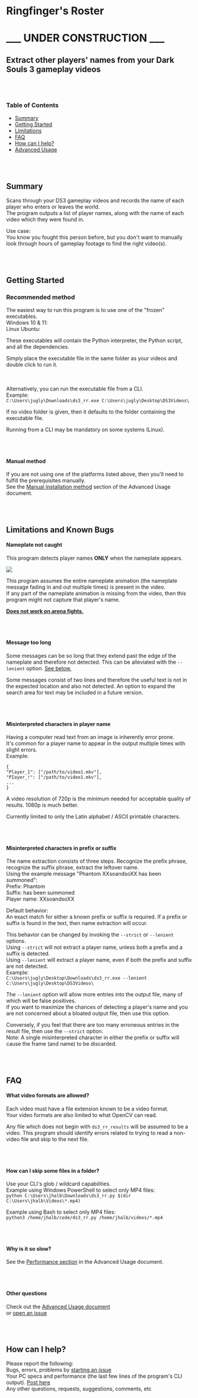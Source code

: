 # Ringfinger's Roster

# ___ UNDER CONSTRUCTION ___

## Extract other players' names from your Dark Souls 3 gameplay videos



<br/><br/>
### Table of Contents
* [Summary](#Summary)
* [Getting Started](#Getting-Started)
* [Limitations](#Limitations-and-known-bugs)
* [FAQ](#FAQ)
* [How can I help?](#How-can-I-help)
* [Advanced Usage](/Advanced_Usage.md)


<br/><br/>
## Summary
Scans through your DS3 gameplay videos and records the name of each player who enters or leaves the world.\
The program outputs a list of player names, along with the name of each video which they were found in.

Use case:\
You know you fought this person before, but you don't want to manually look through hours of gameplay footage to find the right video(s).



<br/><br/>
## Getting Started
### Recommended method
The easiest way to run this program is to use one of the "frozen" executables.\
Windows 10 & 11: \
Linux Ubuntu: 

These executables will contain the Python interpreter, the Python script, and all the dependencies.

Simply place the executable file in the same folder as your videos and double click to run it.


<br/><br/>
Alternatively, you can run the executable file from a CLI.\
Example:\
`C:\Users\jugly\Downloads\ds3_rr.exe C:\Users\jugly\Desktop\DS3Videos\`

If no video folder is given, then it defaults to the folder containing the executable file.

Running from a CLI may be mandatory on some systems (Linux).

<br/><br/>
#### Manual method
If you are not using one of the platforms listed above, then you'll need to fulfill the prerequisites manually.\
See the [Manual installation method](https://github.com/JoeUgly/Dark_Souls_3_Roll_Call/blob/main/Advanced_Usage.md#Manual-installation-method) section of the Advanced Usage document.

<br/><br/>
## Limitations and Known Bugs

#### Nameplate not caught
This program detects player names **ONLY** when the nameplate appears.

![](https://github.com/JoeUgly/Dark_Souls_3_Roll_Call/blob/main/assets/nameplate.png)

This program assumes the entire nameplate animation (the nameplate message fading in and out multiple times) is present in the video.\
If any part of the nameplate animation is missing from the video, then this program might not capture that player's name.

<ins> **Does not work on arena fights.** </ins>


<br/><br/>
#### Message too long 
Some messages can be so long that they extend past the edge of the nameplate and therefore not detected. This can be alleviated with the `--lenient` option. [See below.](#Misinterpreted-characters-in-prefix-or-suffix)

Some messages consist of two lines and therefore the useful text is not in the expected location and also not detected. An option to expand the search area for text may be included in a future version.


<br/><br/>
#### Misinterpreted characters in player name
Having a computer read text from an image is inherently error prone.\
It's common for a player name to appear in the output multiple times with slight errors.\
Example:
```
{
"Player_1": ["/path/to/video1.mkv"],
"PIayer_!": ["/path/to/video1.mkv"],
...
}
```

A video resolution of 720p is the minimum needed for acceptable quality of results. 1080p is much better.

Currently limited to only the Latin alphabet / ASCII printable characters.


<br/><br/>
#### Misinterpreted characters in prefix or suffix
The name extraction consists of three steps. Recognize the prefix phrase, recognize the suffix phrase, extract the leftover name.\
Using the example message "Phantom XXsoandsoXX has been summoned":\
Prefix: Phantom\
Suffix: has been summoned\
Player name: XXsoandsoXX

Default behavior:\
An exact match for either a known prefix or suffix is required. 
If a prefix or suffix is found in the text, then name extraction will occur.

This behavior can be changed by invoking the `--strict` or `--lenient` options.\
Using `--strict` will not extract a player name, unless both a prefix and a suffix is detected.\
Using `--lenient` will extract a player name, even if both the prefix and suffix are not detected.\
Example:\
`C:\Users\jugly\Desktop\Downloads\ds3_rr.exe --lenient C:\Users\jugly\Desktop\DS3Videos\`

The `--lenient` option will allow more entries into the output file, many of which will be false positives.\
If you want to maximize the chances of detecting a player's name and you are not concerned about a bloated output file, then use this option.

Conversely, if you feel that there are too many erroneous entries in the result file, then use the `--strict` option.\
Note: A single misinterpreted character in either the prefix or suffix will cause the frame (and name) to be discarded.


<br/><br/>
## FAQ

#### What video formats are allowed?
Each video must have a file extension known to be a video format.\
Your video formats are also limited to what OpenCV can read.

Any file which does not begin with `ds3_rr_results` will be assumed to be a video. This program should identify errors related to trying to read a non-video file and skip to the next file.

	
<br/><br/>
#### How can I skip some files in a folder?
Use your CLI's glob / wildcard capabilities.\
Example using Windows PowerShell to select only MP4 files:\
`python C:\Users\jhalb\Downloads\ds3_rr.py $(dir C:\Users\jhalb\Videos\*.mp4)`

Example using Bash to select only MP4 files:\
`python3 /home/jhalb/code/ds3_rr.py /home/jhalb/videos/*.mp4`


<br/><br/>
#### Why is it so slow?
See the [Performance section](https://github.com/JoeUgly/Dark_Souls_3_Roll_Call/blob/main/Advanced_Usage.md#Performance) in the Advanced Usage document.


<br/><br/>
#### Other questions
Check out the [Advanced Usage document](https://github.com/JoeUgly/Dark_Souls_3_Roll_Call/blob/main/Advanced_Usage.md)\
or [open an issue](https://github.com/JoeUgly/Dark_Souls_3_Roll_Call/issues)


<br/><br/>
## How can I help?
Please report the following:\
Bugs, errors, problems by [starting an issue](https://github.com/JoeUgly/Dark_Souls_3_Roll_Call/issues)\
Your PC specs and performance (the last few lines of the program's CLI output). [Post here](https://github.com/JoeUgly/Dark_Souls_3_Roll_Call/discussions/3)\
Any other questions, requests, suggestions, comments, etc


<br/><br/>






